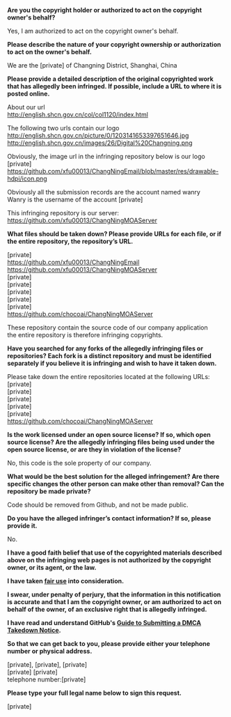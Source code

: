 **Are you the copyright holder or authorized to act on the copyright owner's behalf?**

Yes, I am authorized to act on the copyright owner's behalf.

**Please describe the nature of your copyright ownership or authorization to act on the owner's behalf.**

We are the [private] of Changning District, Shanghai, China

**Please provide a detailed description of the original copyrighted work that has allegedly been infringed. If possible, include a URL to where it is posted online.**

About our url  
http://english.shcn.gov.cn/col/col1120/index.html

The following two urls contain our logo  
http://english.shcn.gov.cn/picture/0/1203141653397651646.jpg  
http://english.shcn.gov.cn/images/26/Digital%20Changning.png

Obviously, the image url in the infringing repository below is our logo  
[private]  
https://github.com/xfu00013/ChangNingEmail/blob/master/res/drawable-hdpi/icon.png

Obviously all the submission records are the account named wanry  
Wanry is the username of the account [private]

This infringing repository is our server:  
https://github.com/xfu00013/ChangNingMOAServer

**What files should be taken down? Please provide URLs for each file, or if the entire repository, the repository’s URL.**

[private]    
https://github.com/xfu00013/ChangNingEmail  
https://github.com/xfu00013/ChangNingMOAServer  
[private]  
[private]  
[private]  
[private]  
[private]  
https://github.com/chocoai/ChangNingMOAServer

These repository contain the source code of our company application  
the entire repository is therefore infringing copyrights.

**Have you searched for any forks of the allegedly infringing files or repositories? Each fork is a distinct repository and must be identified separately if you believe it is infringing and wish to have it taken down.**

Please take down the entire repositories located at the following URLs:  
[private]  
[private]  
[private]  
[private]  
[private]  
https://github.com/chocoai/ChangNingMOAServer  

**Is the work licensed under an open source license? If so, which open source license? Are the allegedly infringing files being used under the open source license, or are they in violation of the license?**

No, this code is the sole property of our company.

**What would be the best solution for the alleged infringement? Are there specific changes the other person can make other than removal? Can the repository be made private?**

Code should be removed from Github, and not be made public.

**Do you have the alleged infringer’s contact information? If so, please provide it.**

No.

**I have a good faith belief that use of the copyrighted materials described above on the infringing web pages is not authorized by the copyright owner, or its agent, or the law.**

**I have taken <a href="https://www.lumendatabase.org/topics/22">fair use</a> into consideration.**

**I swear, under penalty of perjury, that the information in this notification is accurate and that I am the copyright owner, or am authorized to act on behalf of the owner, of an exclusive right that is allegedly infringed.**

**I have read and understand GitHub's <a href="https://docs.github.com/articles/guide-to-submitting-a-dmca-takedown-notice/">Guide to Submitting a DMCA Takedown Notice</a>.**

**So that we can get back to you, please provide either your telephone number or physical address.**

[private], [private], [private]  
[private] [private]  
telephone number:[private]  

**Please type your full legal name below to sign this request.**

[private]
